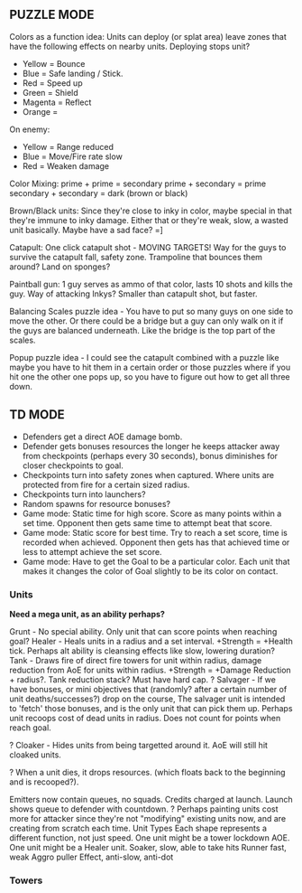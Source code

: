 ## PUZZLE MODE ##

Colors as a function idea:
Units can deploy (or splat area) leave zones that have the following effects on nearby units. Deploying stops unit?
  * Yellow = Bounce
  * Blue = Safe landing / Stick.
  * Red = Speed up
  * Green = Shield
  * Magenta = Reflect
  * Orange =

On enemy:
  * Yellow = Range reduced
  * Blue = Move/Fire rate slow
  * Red = Weaken damage





Color Mixing:
prime + prime = secondary
prime + secondary = prime
secondary + secondary = dark (brown or black)

Brown/Black units:
Since they're close to inky in color, maybe special in that they're immune to inky damage.
Either that or they're weak, slow, a wasted unit basically. Maybe have a sad face? =]

Catapult:
One click catapult shot - MOVING TARGETS!
Way for the guys to survive the catapult fall, safety zone.
Trampoline that bounces them around?
Land on sponges?

Paintball gun:
1 guy serves as ammo of that color, lasts 10 shots and kills the guy. Way of attacking Inkys? Smaller than catapult shot, but faster.

Balancing Scales puzzle idea - You have to put so many guys on one side to move the other.
Or there could be a bridge but a guy can only walk on it if the guys are balanced underneath. Like the bridge is the top part of the scales.

Popup puzzle idea -
I could see the catapult combined with a puzzle like maybe you have to hit them in a certain order
or those puzzles where if you hit one the other one pops up, so you have to figure out how to get all three down.


## TD MODE ##

  * Defenders get a direct AOE damage bomb.
  * Defender gets bonuses resources the longer he keeps attacker away from checkpoints (perhaps every 30 seconds), bonus diminishes for closer checkpoints to goal.
  * Checkpoints turn into safety zones when captured. Where units are protected from fire for a certain sized radius.
  * Checkpoints turn into launchers?
  * Random spawns for resource bonuses?
  * Game mode: Static time for high score. Score as many points within a set time. Opponent then gets same time to attempt beat that score.
  * Game mode: Static score for best time. Try to reach a set score, time is recorded when achieved. Opponent then gets has that achieved time or less to attempt achieve the set score.
  * Game mode: Have to get the Goal to be a particular color. Each unit that makes it changes the color of Goal slightly to be its color on contact.

### Units ###

**Need a mega unit, as an ability perhaps?**

Grunt - No special ability. Only unit that can score points when reaching goal?
Healer - Heals units in a radius and a set interval. +Strength = +Health tick. Perhaps alt ability is cleansing effects like slow, lowering duration?
Tank - Draws fire of direct fire towers for unit within radius, damage reduction from AoE for units within radius. +Strength = +Damage Reduction + radius?. Tank reduction stack? Must have hard cap.
? Salvager - If we have bonuses, or mini objectives that (randomly? after a certain number of unit deaths/successes?) drop on the course, The salvager unit is intended to 'fetch' those bonuses, and is the only unit that can pick them up. Perhaps unit recoops cost of dead units in radius. Does not count for points when reach goal.

? Cloaker - Hides units from being targetted around it. AoE will still hit cloaked units.

? When a unit dies, it drops resources. (which floats back to the beginning and is recooped?).

Emitters now contain queues, no squads.
Credits charged at launch.
Launch shows queue to defender with countdown.
? Perhaps painting units cost more for attacker since they're not "modifying" existing units now, and are creating from scratch each time.
Unit Types
Each shape represents a different function, not just speed.
One unit might be a tower lockdown AOE.
One unit might be a Healer unit.
Soaker, slow, able to take hits
Runner fast, weak
Aggro puller
Effect, anti-slow, anti-dot

### Towers ###